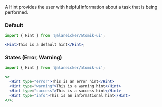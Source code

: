A Hint provides the user with helpful information about a task that is being performed.

### Default

```jsx
import { Hint } from '@alaneicker/atomik-ui';

<Hint>This is a default hint</Hint>;
```

### States (Error, Warning)

```jsx
import { Hint } from '@alaneicker/atomik-ui';

<>
  <Hint type="error">This is an error hint</Hint>
  <Hint type="warning">This is a warning hint</Hint>
  <Hint type="success">This is a success hint</Hint>
  <Hint type="info">This is an informational hint</Hint>
</>;
```
